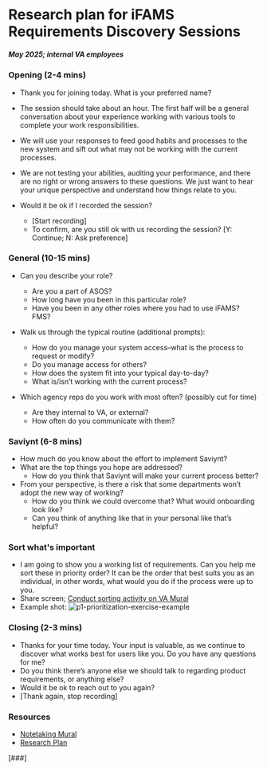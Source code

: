 # Research plan for iFAMS Requirements Discovery Sessions 
##### May 2025; internal VA employees

### Opening (2-4 mins)
- Thank you for joining today. What is your preferred name? 

- The session should take about an hour. The first half will be a general conversation about your experience working with various tools to complete your work responsibilities. 

- We will use your responses to feed good habits and processes to the new system and sift out what may not be working with the current processes. 
- We are not testing your abilities, auditing your performance, and there are no right or wrong answers to these questions. We just want to hear your unique perspective and understand how things relate to you. 
- Would it be ok if I recorded the session? 
  - [Start recording] 
  - To confirm, are you still ok with us recording the session? [Y: Continue; N: Ask preference]
 
### General (10-15 mins)
- Can you describe your role?
    - Are you a part of ASOS?
    - How long have you been in this particular role? 
    - Have you been in any other roles where you had to use iFAMS? FMS?  

- Walk us through the typical routine (additional prompts): 
    - How do you manage your system access–what is the process to request or modify?  
    - Do you manage access for others? 
    - How does the system fit into your typical day-to-day? 
    - What is/isn’t working with the current process? 

- Which agency reps do you work with most often? (possibly cut for time) 
    - Are they internal to VA, or external? 
    - How often do you communicate with them?
 
### Saviynt (6-8 mins)
- How much do you know about the effort to implement Saviynt? 
- What are the top things you hope are addressed? 
    - How do you think that Saviynt will make your current process better?
- From your perspective, is there a risk that some departments won’t adopt the new way of working? 
    - How do you think we could overcome that? What would onboarding look like?
    - Can you think of anything like that in your personal like that’s helpful?
 
### Sort what's important
- I am going to show you a working list of requirements. Can you help me sort these in priority order? It can be the order that best suits you as an individual, in other words, what would you do if the process were up to you.
- Share screen; [Conduct sorting activity on VA Mural](https://app.mural.co/t/departmentofveteransaffairs9999/m/departmentofveteransaffairs9999/1747414536975/b58ebe24f96ad634b08b63259f51e5f65a9711a3?sender=ua0d825b32c8711c13b130611)
- Example shot: ![p1-prioritization-exercise-example](https://github.com/user-attachments/assets/475024a2-dd10-459a-9def-c4c3ab2089ce)


### Closing (2-3 mins)
- Thanks for your time today. Your input is valuable, as we continue to discover what works best for users like you. Do you have any questions for me? 
- Do you think there’s anyone else we should talk to regarding product requirements, or anything else? 
- Would it be ok to reach out to you again? 
- [Thank again, stop recording]

### Resources
- [Notetaking Mural](https://app.mural.co/t/departmentofveteransaffairs9999/m/departmentofveteransaffairs9999/1747758330802/7fc824be01468a7d6e61e8ae81df92512133cd7e?sender=ua0d825b32c8711c13b130611)
- [Research Plan](https://github.com/department-of-veterans-affairs/va.gov-team/blob/master/products/single-sign-on/research/IGA/iFAMS-discovery-research-plan.md)

[###]

  
